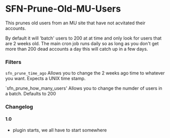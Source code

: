 SFN-Prune-Old-MU-Users
======================

This prunes old users from an MU site that have not acvitated their accounts.

By default it will 'batch' users to 200 at at time and only look for users that are 2 weeks old. The main cron job runs daily so as long as you don't get more than 200 dead accounts a day this will catch up in a few days.

### Filters

`sfn_prune_time_ago` Allows you to change the 2 weeks ago time to whatever you want. Expects a UNIX time stamp.

`sfn_prune_how_many_users' Allows you to change the numder of users in a batch. Defaults to 200

### Changelog

#### 1.0

- plugin starts, we all have to start somewhere
